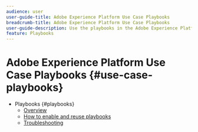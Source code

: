 ```yaml
---
audience: user
user-guide-title: Adobe Experience Platform Use Case Playbooks
breadcrumb-title: Adobe Experience Platform Use Case Playbooks
user-guide-description: Use the playbooks in the Adobe Experience Platform Use Case Playbooks to generate assets and started with various marketing use cases
feature: Playbooks
---
```


# Adobe Experience Platform Use Case Playbooks {#use-case-playbooks}

* Playbooks {#playbooks}
  * [Overview](/help/use-case-playbooks/playbooks/overview.md)
  * [How to enable and reuse playbooks](/help/use-case-playbooks/playbooks/ui-guide.md)
  * [Troubleshooting](/help/use-case-playbooks/playbooks/troubleshooting.md)